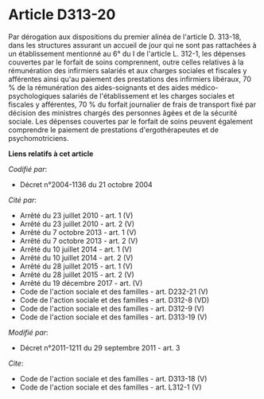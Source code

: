 # Article D313-20

Par dérogation aux dispositions du premier alinéa de l'article D. 313-18, dans les structures assurant un accueil de jour qui
ne sont pas rattachées à un établissement mentionné au 6° du I de l'article L. 312-1, les dépenses couvertes par le forfait
de soins comprennent, outre celles relatives à la rémunération des infirmiers salariés et aux charges sociales et fiscales y
afférentes ainsi qu'au paiement des prestations des infirmiers libéraux, 70 % de la rémunération des aides-soignants et des
aides médico-psychologiques salariés de l'établissement et les charges sociales et fiscales y afférentes, 70 % du forfait
journalier de frais de transport fixé par décision des ministres chargés des personnes âgées et de la sécurité sociale. Les
dépenses couvertes par le forfait de soins peuvent également comprendre le paiement de prestations d'ergothérapeutes et de
psychomotriciens.

**Liens relatifs à cet article**

_Codifié par_:

  - Décret n°2004-1136 du 21 octobre 2004

_Cité par_:

  - Arrêté du 23 juillet 2010 - art. 1 (V)
  - Arrêté du 23 juillet 2010 - art. 2 (V)
  - Arrêté du 7 octobre 2013 - art. 1 (V)
  - Arrêté du 7 octobre 2013 - art. 2 (V)
  - Arrêté du 10 juillet 2014 - art. 1 (V)
  - Arrêté du 10 juillet 2014 - art. 2 (V)
  - Arrêté du 28 juillet 2015 - art. 1 (V)
  - Arrêté du 28 juillet 2015 - art. 2 (V)
  - Arrêté du 19 décembre 2017 - art. (V)
  - Code de l'action sociale et des familles - art. D232-21 (V)
  - Code de l'action sociale et des familles - art. D312-8 (VD)
  - Code de l'action sociale et des familles - art. D312-9 (V)
  - Code de l'action sociale et des familles - art. D313-19 (V)

_Modifié par_:

  - Décret n°2011-1211 du 29 septembre 2011 - art. 3

_Cite_:

  - Code de l'action sociale et des familles - art. D313-18 (V)
  - Code de l'action sociale et des familles - art. L312-1 (V)
